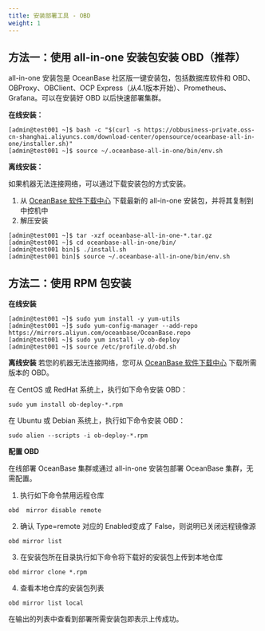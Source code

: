 ```yaml
---
title: 安装部署工具 - OBD
weight: 1
---
```



## 方法一：使用 all-in-one 安装包安装 OBD（推荐）

all-in-one 安装包是 OceanBase 社区版一键安装包，包括数据库软件和 OBD、OBProxy、OBClient、OCP Express（从4.1版本开始）、Prometheus、Grafana。可以在安装好 OBD 以后快速部署集群。

**在线安装：**

```
[admin@test001 ~]$ bash -c "$(curl -s https://obbusiness-private.oss-cn-shanghai.aliyuncs.com/download-center/opensource/oceanbase-all-in-one/installer.sh)"
[admin@test001 ~]$ source ~/.oceanbase-all-in-one/bin/env.sh
```

**离线安装：**

如果机器无法连接网络，可以通过下载安装包的方式安装。

1. 从 [OceanBase 软件下载中心](https://www.oceanbase.com/softwarecenter) 下载最新的 all-in-one 安装包，并将其复制到中控机中
2. 解压安装
```
[admin@test001 ~]$ tar -xzf oceanbase-all-in-one-*.tar.gz
[admin@test001 ~]$ cd oceanbase-all-in-one/bin/
[admin@test001 bin]$ ./install.sh
[admin@test001 bin]$ source ~/.oceanbase-all-in-one/bin/env.sh
```

## 方法二：使用 RPM 包安装

**在线安装**
```
[admin@test001 ~]$ sudo yum install -y yum-utils
[admin@test001 ~]$ sudo yum-config-manager --add-repo https://mirrors.aliyun.com/oceanbase/OceanBase.repo
[admin@test001 ~]$ sudo yum install -y ob-deploy
[admin@test001 ~]$ source /etc/profile.d/obd.sh
```

**离线安装**
若您的机器无法连接网络，您可从 [OceanBase 软件下载中心](https://www.oceanbase.com/softwarecenter) 下载所需版本的 OBD。

在 CentOS 或 RedHat 系统上，执行如下命令安装 OBD：

```
sudo yum install ob-deploy-*.rpm
```
在 Ubuntu 或 Debian 系统上，执行如下命令安装 OBD：

```
sudo alien --scripts -i ob-deploy-*.rpm
```

**配置 OBD**

在线部署 OceanBase 集群或通过 all-in-one 安装包部署 OceanBase 集群，无需配置。

1. 执行如下命令禁用远程仓库
```
obd  mirror disable remote
```

2. 确认 Type=remote 对应的 Enabled变成了 False，则说明已关闭远程镜像源
```
obd mirror list
```

3. 在安装包所在目录执行如下命令将下载好的安装包上传到本地仓库
```
obd mirror clone *.rpm
```

4. 查看本地仓库的安装包列表
```
obd mirror list local
```

在输出的列表中查看到部署所需安装包即表示上传成功。




